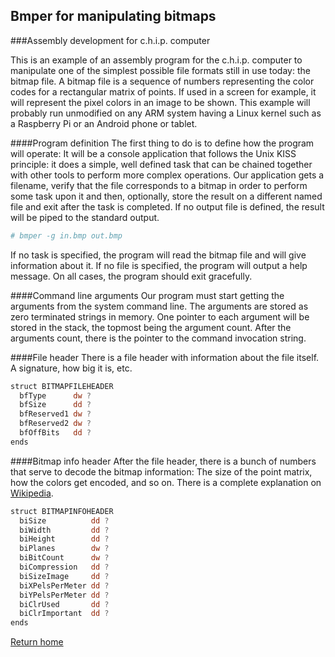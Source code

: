 ## Bmper for manipulating bitmaps
###Assembly development for c.h.i.p. computer

This is an example of an assembly program for the c.h.i.p. computer to manipulate one of the simplest possible file formats still in use today: the bitmap file.
A bitmap file is a sequence of numbers representing the color codes for a rectangular matrix of points. If used in a screen for example, it will represent the pixel colors in an image to be shown.
This example will probably run unmodified on any ARM system having a Linux kernel such as a Raspberry Pi or an Android phone or tablet.

####Program definition
The first thing to do is to define how the program will operate: It will be a console application that follows the Unix KISS principle: it does a simple, well defined task that can be chained together with other tools to perform more complex operations.
Our application gets a filename, verify that the file corresponds to a bitmap in order to perform some task upon it and then, optionally, store the result on a different named file and exit after the task is completed. If no output file is defined, the result will be piped to the standard output.
```bash
# bmper -g in.bmp out.bmp
```
If no task is specified, the program will read the bitmap file and will give information about it. If no file is specified, the program will output a help message.
On all cases, the program should exit gracefully.

####Command line arguments
Our program must start getting the arguments from the system command line.
The arguments are stored as zero terminated strings in memory. One pointer to each argument will be stored in the stack, the topmost being the argument count.
After the arguments count, there is the pointer to the command invocation string.

####File header
There is a file header with information about the file itself. A signature, how big it is, etc.
```asm
struct BITMAPFILEHEADER
  bfType      dw ?
  bfSize      dd ?
  bfReserved1 dw ?
  bfReserved2 dw ?
  bfOffBits   dd ?
ends
```
####Bitmap info header
After the file header, there is a bunch of numbers that serve to decode the bitmap information: The size of the point matrix, how the colors get encoded, and so on. There is a complete explanation on [Wikipedia](https://en.wikipedia.org/wiki/BMP_file_format).
```asm
struct BITMAPINFOHEADER
  biSize          dd ?
  biWidth         dd ?
  biHeight        dd ?
  biPlanes        dw ?
  biBitCount      dw ?
  biCompression   dd ?
  biSizeImage     dd ?
  biXPelsPerMeter dd ?
  biYPelsPerMeter dd ?
  biClrUsed       dd ?
  biClrImportant  dd ?
ends
```

[Return home](https://github.com/pelaillo/chip_asm)
